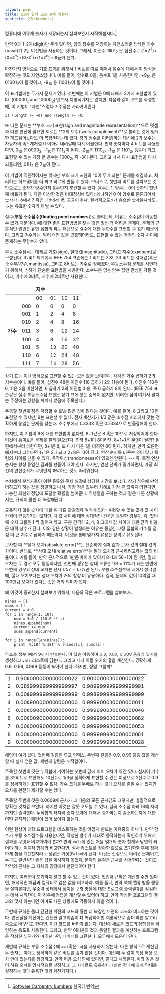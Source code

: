 ```yaml
---
layout: page
title: $100 달러 오픈 슈퍼 컴퓨터
subtitle: 숫자(Numbers)
---
```


컴퓨터에 어떻게 숫자가 저장되는지 살펴보면서 시작해봅시다.[^1]

만약 0과 1 숫자(digit)만 두개 있다면, 양의 정수를 저장하는 자연스러운 방식은 기수(base)가 2인 이진법을 사용하는 것이다. 
그래서, 이진수 1001<sub>2</sub> 은 십진수로 (1&times;2<sup>3</sup>)+(0&times;2<sup>2</sup>)+(0&times;2<sup>1</sup>)+(1&times;2<sup>0</sup>) = 9<sub>10</sub>이 된다.

마찬가지 방식으로 기호 표기를 위해서 1 비트를 따로 떼어서 음수에 대해서 이 방식을 확장하는 것도 자연스럽니다.
예를 들어, 양수로 0을, 음수로 1을 사용한다면, 
+9<sub>10</sub> 은 01001<sub>2</sub>이 될 것이고, -9<sub>10</sub> 은 11001<sub>2</sub>이 될 것이다.

이 표기법에는 두가지 문제가 있다. 첫번째는 이 기법은 0에 대해서 2가지 표현법이 있다. (00000<sub>2</sub> and 10000<sub>2</sub>)
반드시 치명적이지는 않지만, 다음과 같이 코드를 작성할 때, 이 기법이 "자연"스럽다고 주장은 사라져버린다.

~~~ {.shell}
if (length != +0) and (length != -0)
~~~

또 다른 문제는 **부호 크기 표현(sign and magnitude representation)**으로 덧셈과 다른 연산에 필요한 회로는 **2의 보수(two's complement)**로 불리는 것에 필요한 하드웨어보다도 더 복잡하다는데 있다.
양의 정수를 미러링하는 대신에 2의 보수는 자동차의 속도계처럼 0 이하로 내려갈때 다시 이월한다. 
만약 숫자마다 4 비트를 사용한다면, 0<sub>10</sub> 은 0000<sub>2</sub>, -1<sub>10</sub>은 1111<sub>2</sub>이 된다.
-2<sub>10</sub>은 1110<sub>2</sub>, -3<sub>10</sub> 은 1101<sub>2</sub>, 등등이 되고, 표현할 수 있는 가장 큰 음수는 1000<sub>2</sub>, 즉 -8이 된다.
그리고 나서 다시 표현법을 다시 되돌리면, 0111<sub>2</sub> 은 7<sub>10</sub>이 된다.

이 기법이 직관적이지는 않지만 부호 크기 표현의 "0이 두개 되는" 문제를 해결하고, 처리하는 하드웨어를 더 싸고 빠르게 만들 수 있다. 
보너스로, 첫번째 비트를 살펴보는 것만으로도 숫자가 양수인지 음수인지 분간할 수 있다. 
음수는 1, 양수는 0이 숫자의 첫번째 비트가 된다. 
다만 이상한 것은 비대칭성에 있다:
왜냐하면 0 이 양수로 분류되어서, 숫자가 -8에서 7 혹은 -16에서 15, 등등이 된다.
결과적으로 `x`가 유효한 숫자일지라도, `-x`는 유효한 숫자가 아닐 수 있다.

실수(**부동 소수점수(floating point numbers**))로 불리는데, 이유는 소수점이 이동할 수 있기 때문이다.)에 대한 좋은 표현방법을 찾는 것은 훨씬 더 어려운 문제다.
문제의 근본적인 원인은 유한 집합의 비트 패턴으로 실수에 대한 무한수를 표현할 수 없기 때문이다. 
그리고 정수와는, 달리 어떤 값을 *표현*하더라도, 표현할 수 없는 각각의 숫자 사이에 존재하는 무한수가 있다.

부동 소수점수는 대체로 기호(sign), 절대값(magnitude), 그리고 지수(exponent)로 구성된다. 
32비트체계에서 IEEE 754 표준에는 1 비트는 기호, 23 비트는 절대값(혹은 *소수부/가수*, mantissa), 그리고 8비트는 지수로 정해졌다.
부동소수점 문제를 시연하기 위해서, 심하게 단순한 표현법을 사용한다: 
소수부분 없는 양수 값만 관심을 가질 것이고, 가수에 3비트, 지수에 2비트만 사용한다.

<!-- Remove this style when vertical headers was supported by pandoc:
https://github.com/jgm/pandoc/issues/1359 -->
<style>
.table-exponent td {
    width:17%;
}
.table-exponent td.table-exponent-header {
    font-weight: bold;
}
</style>

<!--- Merge cells around "Exponent" when colspan was supported by pandoc:
https://github.com/jgm/pandoc/issues/1340 -->
<!--
<table class="table table-striped table-exponent">
<tr><td></td>        <td>   </td><td></td><td class="table-exponent-header">Exponent</td><td></td><td></td></tr>
<tr><td></td>        <td>   </td><td class="table-exponent-header">00</td><td class="table-exponent-header">01</td><td class="table-exponent-header">10</td><td class="table-exponent-header">11</td></tr>
<tr><td></td>        <td class="table-exponent-header">000</td><td> 0</td><td> 0</td><td> 0</td><td> 0</td></tr>
<tr><td></td>        <td class="table-exponent-header">001</td><td> 1</td><td> 2</td><td> 4</td><td> 8</td></tr>
<tr><td></td>        <td class="table-exponent-header">010</td><td> 2</td><td> 4</td><td> 8</td><td>16</td></tr>
<tr><td class="table-exponent-header">Mantissa</td><td class="table-exponent-header">011</td><td> 3</td><td> 6</td><td>12</td><td>24</td></tr>
<tr><td></td>        <td class="table-exponent-header">100</td><td> 4</td><td> 8</td><td>16</td><td>32</td></tr>
<tr><td></td>        <td class="table-exponent-header">101</td><td> 5</td><td>10</td><td>20</td><td>40</td></tr>
<tr><td></td>        <td class="table-exponent-header">110</td><td> 6</td><td>12</td><td>24</td><td>48</td></tr>
<tr><td></td>        <td class="table-exponent-header">111</td><td> 7</td><td>14</td><td>28</td><td>56</td></tr>
</table>
-->

|                   |                   |지수|                   |                   |                   |
|----------------|----------------|----------------|----------------|----------------|----------------|
|                   |           |00 | 01    |10 | 11     |
|                   |000    | 0 |0  | 0 | 0   |
|                   |001    | 1 |2  | 4 | 8   |
|                   |010    | 2 |4  | 8 | 16 |
| **가수**     |011  | 3 |6  | 12    | 24 |
|                   |100    | 4 |8  | 16    | 32 |
|                   |101    | 5 |10 | 20    | 40 |
|                   |110    | 6 |12 | 24    | 48 |
|                   |111    | 7 |14 | 28    | 56 |

상기 표는 이런 방식으로 표현할 수 있는 모든 값을 보여준다. 
각각은 가수 곱하기 2의 지수승이다. 
예를 들어, 십진수 48은 이진수 110 곱하기 2의 11승이 된다. 이진수 110은 6, 11은 3을 계산하면, 
 6 곱하기 2의 이진법 3 승, 즉 6 곱하기 8이 된다.
(IEEE 754 표준같은 실수 부동소수점 표현은 상기 표에 있는 중복이 없지만, 이러한 점이 여기서 펼치는 주장에는 영향을 끼치지 않음에 주목한다.)

주목할 첫번째 점은 저장할 수 *없는* 많은 값이 많다는 것이다.
예를 들어, 8 그리고 10은 표현할 수 있지만, 9는 표현할 수 없다. 
전자 계산기가 1/3 같은 소수점 처리에서 갖는 정확하게 동일한 문제를 갖는다.
소수부에서 0.3333 혹은 0.3334으로 반올림해야 한다.

하지만, 이 기법이 9에 대한 표현법이 없다면, 8+1값은 8 혹은 10으로 저장되어야 한다. 
이것이 흥미로운 문제를 불러 일으킨다. 
만약 8+1이 8이라면, 8+1+1은 무엇이 될까? 
왼편에서부터 더한다면, 8+1은 8, 또 다시 다른 1을 더하면 8이 된다. 
하지만, 만약 오른편에서부터 더한다면 1+1은 2가 되고 2+8은 10이 된다. 
연산 순서를 바꾸는 것이 맞고 틀림의 차이를 만들 수 있다. 
무작위성(randomness)이 있으면 안된다. --- 즉, 특정 연산 순서는 항상 동일한 결과를 만들어 내야 한다. 
하지만, 연산 단계가 증가하면서, 가장 최선의 연산순서가 무엇인지 파악하는 것도 어려워진다. 

수치해석 분석가들이 이런 종류의 문제 해결에 상당한 시간을 보냈다. 
상기 경우에 만약 더하고자 하는 값을 정렬하고 나서, 가장 작은 값부터 차례로 가장 큰 값까지 더한다면, 
가능한 최선의 정답에 도달할 확률을 높여준다. 
역행렬을 구하는 것과 같은 다른 상황에서는, 규칙이 훨씬 더 복잡해진다. 

균등하지 않은 숫자에 대한 또 다른 관찰점이 여기에 있다: 
표현할 수 있는 값과 값 사이 간격이 균등하지는 않지만, 각 값 사이에 대한 상대적인 간격은 동일한 경우다. 
즉, 첫번째 숫자 그룹은 1 씩 떨어져 있고, 구분 간격이 2, 4, 8 그래서 값 사이에 대한 간격 비율은 대략 상수가 된다. 
이와 같은 상황이 발생하는 이유는 동일한 고정 집합의 가수를 점점 더 큰 지수로 곱하기 때문이다. 
이것을 통해 몇가지 유용한 정의로 유도된다.

근사할 때 **절대 오차(absolute error)**는 단순하게 실제 값과 근사 값의 절대 값의 차이다. 
반대로, **상대 오차(relative error)**는 절대 오차와 근사하려고하는 값의 비율이다. 
예를 들어, 만약 근사적으로 1만큼 차이가 있어서 8+1과 56+1이 된다면, 
절대 오차는 두 경우 모두 동일하지만, 
첫번째 경우는 상대 오류는 1/9 = 11%가 되는 반면에 두번째 경우의 상대 오차는 단지 1/57 = 1.7%만 된다. 
부동 소수점수에 대해서 생각할 때, 절대 오차보다는 상대 오차가 거의 항상 더 유용하다.
결국, 문제의 값이 10억일 때 100만큼 오차가 있다는 것은 거의 의미가 없다.

왜 이것이 중요한지 살펴보기 위해서, 다음의 작은 프로그램을 살펴보자.

~~~ {.python}
nines = []
sums = []
current = 0.0
for i in range(1, 10):
    num = 9.0 / (10.0 ** i)
    nines.append(num)
    current += num
    sums.append(current)

for i in range(len(nines)):
    print '%.18f %.18f' % (nines[i], sums[i])
~~~


루프를 정수 1에서 9까지 반복한다. 이 값을 이용하여 0.9, 0.09, 0.009 등등의 숫자를 생성하고 
`vals` 리스트에 담는다. 
그리고 나서 이들 숫자의 합을 계산한다. 
명확하게 0.9, 0.99, 0.999 등등이 되어야 한다. 하지만, 정말 그럴까?

<table class="table table-striped">
<tr><td>1</td><td>0.900000000000000022</td><td>0.900000000000000022</td></tr>
<tr><td>2</td><td>0.089999999999999997</td><td>0.989999999999999991</td></tr>
<tr><td>3</td><td>0.008999999999999999</td><td>0.998999999999999999</td></tr>
<tr><td>4</td><td>0.000900000000000000</td><td>0.999900000000000011</td></tr>
<tr><td>5</td><td>0.000090000000000000</td><td>0.999990000000000046</td></tr>
<tr><td>6</td><td>0.000009000000000000</td><td>0.999999000000000082</td></tr>
<tr><td>7</td><td>0.000000900000000000</td><td>0.999999900000000053</td></tr>
<tr><td>8</td><td>0.000000090000000000</td><td>0.999999990000000061</td></tr>
<tr><td>9</td><td>0.000000009000000000</td><td>0.999999999000000028</td></tr>
</table>

해답이 여기 있다. 첫번째 칼럼은 루프 인덱스, 두번째 칼럼은 0.9, 0.99 등등 값을 계산할 때 실제 얻은 값, 세번째 칼럼은 누적합이다.

주목할 첫번째 것은 누적합에 기여하는 첫번째 값에 이미 오차가 약간 있다. 심지어 가수를 32비트로 표현해도 10진수로 1/3을 정확하게 표현할 수 있는 이상으로 2진수로 0.9를 정확하게는 표현할 수 없다. 가수 크기를 두배로 하는 것이 오차를 줄일 수는 있지만 오차를 완전히 제거할 수는 없다.

주목할 두번째 것은 0.0009에 근사가 그 다음의 모든 근사값도 그렇지만, 실질적으로 정확한 것처럼 보인다. 하지만 이것은 잘못 오도될 수 있다. 결국 소수점 아래 18째 자리까지만 출력했다. 누적합의 마지막 숫자 오차에 대해서 증가하는지 감소하는지에 대한 어떤 규칙적인 패턴이 있어 보이지 않는다. 

이런 현상이 과학 프로그램을 테스트하는 것을 어렵게 만드는 이유중의 하나다. 만약 함수가 부동 소수점수를 사용한다면, 작성한 함수가 제대로 동작하는지 확인하기 위해서 결과를 무엇과 비교하여야 할까? 만약 `vals`에 있는 처음 몇개의 숫자 합계와 당연히 되어야 하는 이론적 합계와 비교한다면, 설사 리스트를 정확한 값으로 초기화한 후에 정확하게 합을 계산할지라도 정답은 거짓(`False`)이 된다. 
이것은 진정으로 어려운 문제이고, 누구도 일반적인 좋은 답을 제시하지 못했다. 문제의 본질은 근사를 사용한다는 것이고 각각의 근사는 그 자체의 장점에서 판단되어야 한다.

하지만, 여러분이 포기하지 말고 할 수 있는 것이 있다. 첫번째 규칙은 계산할 수만 있다면, 해석적인 해답과 컴퓨터로 얻은 값을 비교하라. 예를 들어, 만약 액체 헬륨 방울 행동을 살펴본다면, 무중력 상태에서 정지된 구형 방울에 대한 프로그램 출력결과를 점검하는 데서 시작한다. 이 경우에 정답을 계산할 수 있어야 하고, 만약 작성한 프로그램의 결과와 맞지 않는다면 아마도 다른 상황에도 작동하지 않을 것이다.

두번째 규칙은 좀더 간단한 버젼의 코드와 훨씬 더 복잡한 버젼의 코드와 비교하는 것이다. 연전달을 계산하는 간단한 알고리즘이 더 복잡하지만 희망적으로 좀더 빠른 알고리즘으로 바꾸려고 한다면, 이전 코드를 버리지 않는다. 대신에 새로운 코드의 정합성을 확인하는 용도로 사용한다. 
그리고, 만약 여러분의 것과 동일한 결과를 계산하는 프로그램을 작성한 누군가와 마주친다면, 데이터를 교환한다. 모두에게 도움이 된다.

세번째 규칙은 부동 소수점수에 `==` (혹은 `!=`)을 사용하지 않는다. 다른 방식으로 계산된 두 숫자는 아마도 정확하게 같은 비트를 갖지 않을 것이다. 대신에 두 값이 특정 허용 오차 안에 있는지를 점검하고, 만약 허용 오차 안에 있다면, 같다고 처리한다. 이와 같은 것이 허용 오차를 명시적으로 설정하고, 그 자체로도 유용한다. (실험 결과에 오차 막대를 설정하는 것이 유용한 것과 마찬가지다.)

[^1]: [Software Carpentry Numbers](http://swcarpentry.github.io/bc/novice/extras/09-numbers.html) 한국어 번역